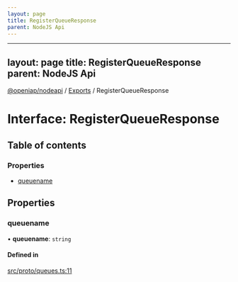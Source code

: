```yaml
---
layout: page
title: RegisterQueueResponse
parent: NodeJS Api
---
```

---
layout: page
title: RegisterQueueResponse
parent: NodeJS Api
---
[@openiap/nodeapi](../README.md) / [Exports](../modules.md) / RegisterQueueResponse

# Interface: RegisterQueueResponse

## Table of contents

### Properties

- [queuename](RegisterQueueResponse.html#queuename)

## Properties

### queuename

• **queuename**: `string`

#### Defined in

[src/proto/queues.ts:11](https://github.com/openiap/nodeapi/blob/a6b5438/src/proto/queues.ts#L11)
